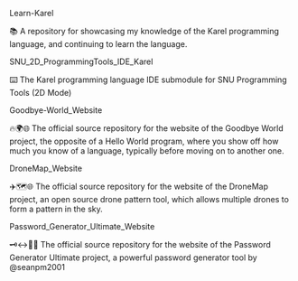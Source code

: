 
Learn-Karel

📚️ A repository for showcasing my knowledge of the Karel programming language, and continuing to learn the language. 

SNU_2D_ProgrammingTools_IDE_Karel

⌨️ The Karel programming language IDE submodule for SNU Programming Tools (2D Mode)

Goodbye-World_Website

🔥️🌍️🌐️ The official source repository for the website of the Goodbye World project, the opposite of a Hello World program, where you show off how much you know of a language, typically before moving on to another one.

DroneMap_Website

✈️🗺️🌐️ The official source repository for the website of the DroneMap project, an open source drone pattern tool, which allows multiple drones to form a pattern in the sky.

Password_Generator_Ultimate_Website

🗝️↔️🔑️🌐️ The official source repository for the website of the Password Generator Ultimate project, a powerful password generator tool by @seanpm2001

